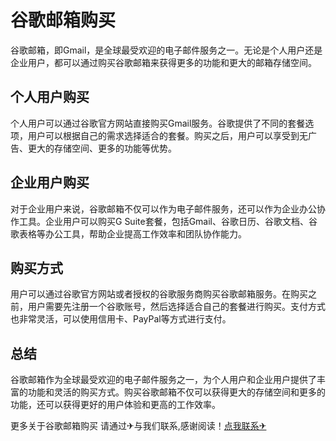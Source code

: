 # 谷歌邮箱购买

谷歌邮箱，即Gmail，是全球最受欢迎的电子邮件服务之一。无论是个人用户还是企业用户，都可以通过购买谷歌邮箱来获得更多的功能和更大的邮箱存储空间。

## 个人用户购买

个人用户可以通过谷歌官方网站直接购买Gmail服务。谷歌提供了不同的套餐选项，用户可以根据自己的需求选择适合的套餐。购买之后，用户可以享受到无广告、更大的存储空间、更多的功能等优势。

## 企业用户购买

对于企业用户来说，谷歌邮箱不仅可以作为电子邮件服务，还可以作为企业办公协作工具。企业用户可以购买G Suite套餐，包括Gmail、谷歌日历、谷歌文档、谷歌表格等办公工具，帮助企业提高工作效率和团队协作能力。

## 购买方式

用户可以通过谷歌官方网站或者授权的谷歌服务商购买谷歌邮箱服务。在购买之前，用户需要先注册一个谷歌账号，然后选择适合自己的套餐进行购买。支付方式也非常灵活，可以使用信用卡、PayPal等方式进行支付。

## 总结

谷歌邮箱作为全球最受欢迎的电子邮件服务之一，为个人用户和企业用户提供了丰富的功能和灵活的购买方式。购买谷歌邮箱不仅可以获得更大的存储空间和更多的功能，还可以获得更好的用户体验和更高的工作效率。

更多关于谷歌邮箱购买 请通过✈与我们联系,感谢阅读！[点我联系✈](https://file.G208.com)